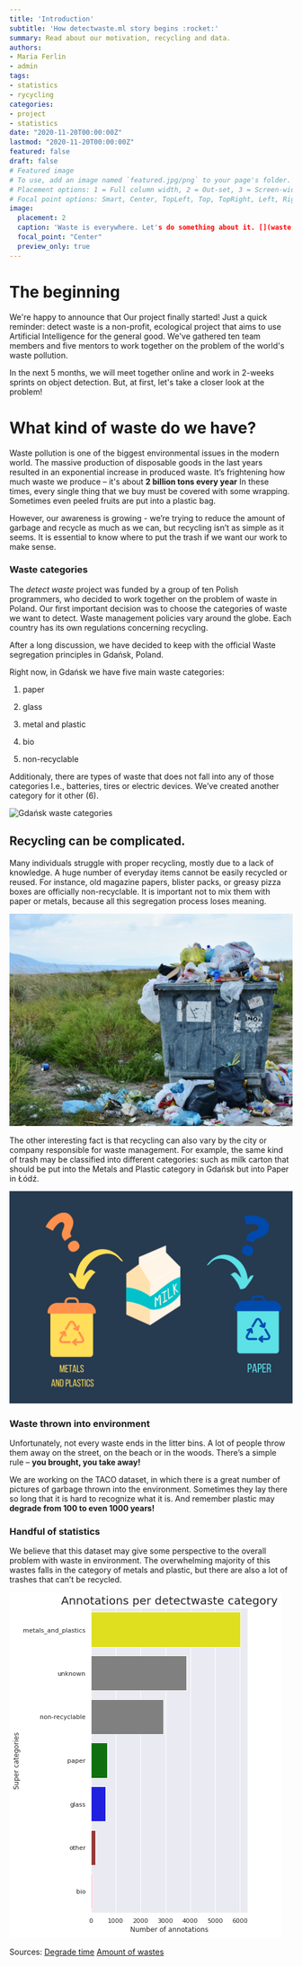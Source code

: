 ```yaml
---
title: 'Introduction'
subtitle: 'How detectwaste.ml story begins :rocket:'
summary: Read about our motivation, recycling and data.
authors:
- Maria Ferlin
- admin
tags:
- statistics
- rycycling
categories:
- project
- statistics
date: "2020-11-20T00:00:00Z"
lastmod: "2020-11-20T00:00:00Z"
featured: false
draft: false
# Featured image
# To use, add an image named `featured.jpg/png` to your page's folder.
# Placement options: 1 = Full column width, 2 = Out-set, 3 = Screen-width
# Focal point options: Smart, Center, TopLeft, Top, TopRight, Left, Right, BottomLeft, Bottom, BottomRight
image:
  placement: 2
  caption: 'Waste is everywhere. Let's do something about it. [](waste.png)'
  focal_point: "Center"
  preview_only: true
---
```


# The beginning

We're happy to announce that Our project finally started! Just a quick reminder: detect waste is a non-profit, ecological project that aims to use Artificial Intelligence for the general good. We've gathered ten team members and five mentors to work together on the problem of the world's waste pollution.

In the next 5 months, we will meet together online and work in 2-weeks sprints on object detection. But, at first, let's take a closer look at the problem!

# What kind of waste do we have?

Waste pollution is one of the biggest environmental issues in the modern world. The massive production of disposable goods in the last years resulted in an exponential increase in produced waste. It’s frightening how much waste we produce – it's about **2 billion tons every year** In these times, every single thing that we buy must be covered with some wrapping. Sometimes even peeled fruits are put into a plastic bag.

However, our awareness is growing - we’re trying to reduce the amount of garbage and recycle as much as we can, but recycling isn’t as simple as it seems. It is essential to know where to put the trash if we want our work to make sense.

### Waste categories

The *detect waste* project was funded by a group of ten Polish programmers, who decided to work together on the problem of waste in Poland. Our first important decision was to choose the categories of waste we want to detect. Waste management policies vary around the globe. Each country has its own regulations concerning recycling.

After a long discussion, we have decided to keep with the official Waste segregation principles in Gdańsk, Poland.

Right now, in Gdańsk we have five main waste categories:

1. paper

2. glass

3. metal and plastic

4. bio

5. non-recyclable

Additionaly, there are types of waste that does not fall into any of those categories I.e., batteries, tires or electric devices. We’ve created another category for it other (6).

![Gdańsk waste categories](https://detectwaste.ml/waste-categories/waste-gdansk.jpg)

## Recycling can be complicated.

Many individuals struggle with proper recycling, mostly due to a lack of knowledge. A huge number of everyday items cannot be easily recycled or reused. For instance, old magazine papers, blister packs, or greasy pizza boxes are officially non-recyclable. It is important not to mix them with paper or metals, because all this segregation process loses meaning.

![](waste.png)

The other interesting fact is that recycling can also vary by the city or company responsible for waste management. For example, the same kind of trash may be classified into different categories: such as milk carton that should be put into the Metals and Plastic category in Gdańsk but into Paper in Łódź.

![](milk.png)

### Waste thrown into environment

Unfortunately, not every waste ends in the litter bins. A lot of people throw them away on the street, on the beach or in the woods. There’s a simple rule – **you brought, you take away!**

We are working on the TACO dataset, in which there is a great number of pictures of garbage thrown into the environment. Sometimes they lay there so long that it is hard to recognize what it is. And remember plastic may **degrade from 100 to even 1000 years!**

### Handful of statistics

We believe that this dataset may give some perspective to the overall problem with waste in environment. The overwhelming majority of this wastes falls in the category of metals and plastic, but there are also a lot of trashes that can’t be recycled.

![](annotations_per_category.png)

Sources: 
[Degrade time](https://esbud.pl/zycie-smieci-jak-dlugo-rozkladaja-sie-odpady/)
[Amount of wastes](https://odpady.net.pl/2020/09/23/smieci-to-ogromny-problem-naszych-czasow-jak-walczy-sie-z-nim-w-polsce-i-na-swiecie/)
